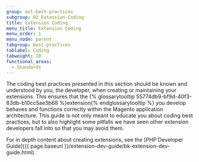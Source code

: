 ```yaml
---
group: ext-best-practices
subgroup: 02_Extension-Coding
title: Extension Coding
menu_title: Extension Coding
menu_order: 1
menu_node: parent
tabgroup: best-practices
tablabel: Coding
tabweight: 10
functional_areas:
  - Standards
---
```


The coding best practices presented in this section should be known and understood by you, the developer, when creating or maintaining your extensions. This ensures that the {% glossarytooltip 55774db9-bf9d-40f3-83db-b10cc5ae3b68 %}extension{% endglossarytooltip %} you develop behaves and functions correctly within the Magento application architecture. This guide is not only meant to educate you about coding best practices, but to also highlight some pitfalls we have seen other extension developers fall into so that you may avoid them.

For in depth content about creating extensions, see the [PHP Developer Guide]({{ page.baseurl }}/extension-dev-guide/bk-extension-dev-guide.html).
